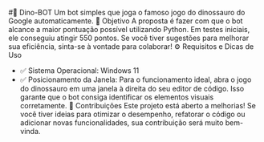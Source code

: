 #🦖 Dino-BOT
Um bot simples que joga o famoso jogo do dinossauro do Google automaticamente.
🎯 Objetivo
A proposta é fazer com que o bot alcance a maior pontuação possível utilizando Python. Em testes iniciais, ele conseguiu atingir 550 pontos. Se você tiver sugestões para melhorar sua eficiência, sinta-se à vontade para colaborar!
⚙️ Requisitos e Dicas de Uso
- ✅ Sistema Operacional: Windows 11
- ✅ Posicionamento da Janela: Para o funcionamento ideal, abra o jogo do dinossauro em uma janela à direita do seu editor de código. Isso garante que o bot consiga identificar os elementos visuais corretamente.
🤝 Contribuições
Este projeto está aberto a melhorias! Se você tiver ideias para otimizar o desempenho, refatorar o código ou adicionar novas funcionalidades, sua contribuição será muito bem-vinda.

